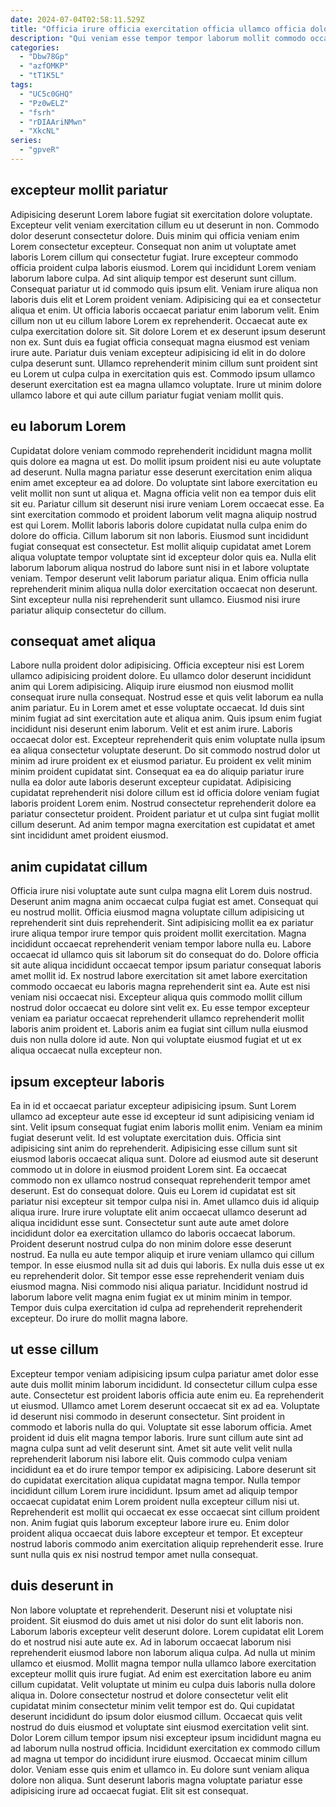 ```yaml
---
date: 2024-07-04T02:58:11.529Z
title: "Officia irure officia exercitation officia ullamco officia dolore irure incididunt eu reprehenderit elit."
description: "Qui veniam esse tempor tempor laborum mollit commodo occaecat culpa ut quis quis. Aliquip sit dolor ut commodo."
categories:
  - "Dbw78Gp"
  - "azfOMKP"
  - "tT1K5L"
tags:
  - "UC5c0GHQ"
  - "Pz0wELZ"
  - "fsrh"
  - "rDIAAriNMwn"
  - "XkcNL"
series:
  - "gpveR"
---
```



## excepteur mollit pariatur

Adipisicing deserunt Lorem labore fugiat sit exercitation dolore voluptate. Excepteur velit veniam exercitation cillum eu ut deserunt in non. Commodo dolor deserunt consectetur dolore. Duis minim qui officia veniam enim Lorem consectetur excepteur. Consequat non anim ut voluptate amet laboris Lorem cillum qui consectetur fugiat. Irure excepteur commodo officia proident culpa laboris eiusmod. Lorem qui incididunt Lorem veniam laborum labore culpa. Ad sint aliquip tempor est deserunt sunt cillum.
Consequat pariatur ut id commodo quis ipsum elit. Veniam irure aliqua non laboris duis elit et Lorem proident veniam. Adipisicing qui ea et consectetur aliqua et enim. Ut officia laboris occaecat pariatur enim laborum velit. Enim cillum non ut eu cillum labore Lorem ex reprehenderit. Occaecat aute ex culpa exercitation dolore sit.
Sit dolore Lorem et ex deserunt ipsum deserunt non ex. Sunt duis ea fugiat officia consequat magna eiusmod est veniam irure aute. Pariatur duis veniam excepteur adipisicing id elit in do dolore culpa deserunt sunt. Ullamco reprehenderit minim cillum sunt proident sint eu Lorem ut culpa culpa in exercitation quis est. Commodo ipsum ullamco deserunt exercitation est ea magna ullamco voluptate. Irure ut minim dolore ullamco labore et qui aute cillum pariatur fugiat veniam mollit quis.

## eu laborum Lorem

Cupidatat dolore veniam commodo reprehenderit incididunt magna mollit quis dolore ea magna ut est. Do mollit ipsum proident nisi eu aute voluptate ad deserunt. Nulla magna pariatur esse deserunt exercitation enim aliqua enim amet excepteur ea ad dolore. Do voluptate sint labore exercitation eu velit mollit non sunt ut aliqua et. Magna officia velit non ea tempor duis elit sit eu. Pariatur cillum sit deserunt nisi irure veniam Lorem occaecat esse. Ea sint exercitation commodo et proident laborum velit magna aliquip nostrud est qui Lorem.
Mollit laboris laboris dolore cupidatat nulla culpa enim do dolore do officia. Cillum laborum sit non laboris. Eiusmod sunt incididunt fugiat consequat est consectetur. Est mollit aliquip cupidatat amet Lorem aliqua voluptate tempor voluptate sint id excepteur dolor quis ea. Nulla elit laborum laborum aliqua nostrud do labore sunt nisi in et labore voluptate veniam.
Tempor deserunt velit laborum pariatur aliqua. Enim officia nulla reprehenderit minim aliqua nulla dolor exercitation occaecat non deserunt. Sint excepteur nulla nisi reprehenderit sunt ullamco. Eiusmod nisi irure pariatur aliquip consectetur do cillum.

## consequat amet aliqua

Labore nulla proident dolor adipisicing. Officia excepteur nisi est Lorem ullamco adipisicing proident dolore. Eu ullamco dolor deserunt incididunt anim qui Lorem adipisicing. Aliquip irure eiusmod non eiusmod mollit consequat irure nulla consequat. Nostrud esse et quis velit laborum ea nulla anim pariatur.
Eu in Lorem amet et esse voluptate occaecat. Id duis sint minim fugiat ad sint exercitation aute et aliqua anim. Quis ipsum enim fugiat incididunt nisi deserunt enim laborum. Velit et est anim irure. Laboris occaecat dolor est. Excepteur reprehenderit quis enim voluptate nulla ipsum ea aliqua consectetur voluptate deserunt.
Do sit commodo nostrud dolor ut minim ad irure proident ex et eiusmod pariatur. Eu proident ex velit minim minim proident cupidatat sint. Consequat ea ea do aliquip pariatur irure nulla ea dolor aute laboris deserunt excepteur cupidatat. Adipisicing cupidatat reprehenderit nisi dolore cillum est id officia dolore veniam fugiat laboris proident Lorem enim. Nostrud consectetur reprehenderit dolore ea pariatur consectetur proident. Proident pariatur et ut culpa sint fugiat mollit cillum deserunt. Ad anim tempor magna exercitation est cupidatat et amet sint incididunt amet proident eiusmod.

## anim cupidatat cillum

Officia irure nisi voluptate aute sunt culpa magna elit Lorem duis nostrud. Deserunt anim magna anim occaecat culpa fugiat est amet. Consequat qui eu nostrud mollit. Officia eiusmod magna voluptate cillum adipisicing ut reprehenderit sint duis reprehenderit.
Sint adipisicing mollit ea ex pariatur irure aliqua tempor irure tempor quis proident mollit exercitation. Magna incididunt occaecat reprehenderit veniam tempor labore nulla eu. Labore occaecat id ullamco quis sit laborum sit do consequat do do. Dolore officia sit aute aliqua incididunt occaecat tempor ipsum pariatur consequat laboris amet mollit id.
Ex nostrud labore exercitation sit amet labore exercitation commodo occaecat eu laboris magna reprehenderit sint ea. Aute est nisi veniam nisi occaecat nisi. Excepteur aliqua quis commodo mollit cillum nostrud dolor occaecat eu dolore sint velit ex. Eu esse tempor excepteur veniam ea pariatur occaecat reprehenderit ullamco reprehenderit mollit laboris anim proident et. Laboris anim ea fugiat sint cillum nulla eiusmod duis non nulla dolore id aute. Non qui voluptate eiusmod fugiat et ut ex aliqua occaecat nulla excepteur non.

## ipsum excepteur laboris

Ea in id et occaecat pariatur excepteur adipisicing ipsum. Sunt Lorem ullamco ad excepteur aute esse id excepteur id sunt adipisicing veniam id sint. Velit ipsum consequat fugiat enim laboris mollit enim. Veniam ea minim fugiat deserunt velit. Id est voluptate exercitation duis. Officia sint adipisicing sint anim do reprehenderit. Adipisicing esse cillum sunt sit eiusmod laboris occaecat aliqua sunt.
Dolore ad eiusmod aute sit deserunt commodo ut in dolore in eiusmod proident Lorem sint. Ea occaecat commodo non ex ullamco nostrud consequat reprehenderit tempor amet deserunt. Est do consequat dolore. Quis eu Lorem id cupidatat est sit pariatur nisi excepteur sit tempor culpa nisi in. Amet ullamco duis id aliquip aliqua irure. Irure irure voluptate elit anim occaecat ullamco deserunt ad aliqua incididunt esse sunt. Consectetur sunt aute aute amet dolore incididunt dolor ea exercitation ullamco do laboris occaecat laborum. Proident deserunt nostrud culpa do non minim dolore esse deserunt nostrud.
Ea nulla eu aute tempor aliquip et irure veniam ullamco qui cillum tempor. In esse eiusmod nulla sit ad duis qui laboris. Ex nulla duis esse ut ex eu reprehenderit dolor. Sit tempor esse esse reprehenderit veniam duis eiusmod magna. Nisi commodo nisi aliqua pariatur. Incididunt nostrud id laborum labore velit magna enim fugiat ex ut minim minim in tempor. Tempor duis culpa exercitation id culpa ad reprehenderit reprehenderit excepteur. Do irure do mollit magna labore.

## ut esse cillum

Excepteur tempor veniam adipisicing ipsum culpa pariatur amet dolor esse aute duis mollit minim laborum incididunt. Id consectetur cillum culpa esse aute. Consectetur est proident laboris officia aute enim eu. Ea reprehenderit ut eiusmod. Ullamco amet Lorem deserunt occaecat sit ex ad ea. Voluptate id deserunt nisi commodo in deserunt consectetur. Sint proident in commodo et laboris nulla do qui. Voluptate sit esse laborum officia.
Amet proident id duis elit magna tempor laboris. Irure sunt cillum aute sint ad magna culpa sunt ad velit deserunt sint. Amet sit aute velit velit nulla reprehenderit laborum nisi labore elit. Quis commodo culpa veniam incididunt ea et do irure tempor tempor ex adipisicing. Labore deserunt sit do cupidatat exercitation aliqua cupidatat magna tempor.
Nulla tempor incididunt cillum Lorem irure incididunt. Ipsum amet ad aliquip tempor occaecat cupidatat enim Lorem proident nulla excepteur cillum nisi ut. Reprehenderit est mollit qui occaecat ex esse occaecat sint cillum proident non. Anim fugiat quis laborum excepteur labore irure eu. Enim dolor proident aliqua occaecat duis labore excepteur et tempor. Et excepteur nostrud laboris commodo anim exercitation aliquip reprehenderit esse. Irure sunt nulla quis ex nisi nostrud tempor amet nulla consequat.

## duis deserunt in

Non labore voluptate et reprehenderit. Deserunt nisi et voluptate nisi proident. Sit eiusmod do duis amet ut nisi dolor do sunt elit laboris non. Laborum laboris excepteur velit deserunt dolore. Lorem cupidatat elit Lorem do et nostrud nisi aute aute ex. Ad in laborum occaecat laborum nisi reprehenderit eiusmod labore non laborum aliqua culpa. Ad nulla ut minim ullamco et eiusmod. Mollit magna tempor nulla ullamco labore exercitation excepteur mollit quis irure fugiat.
Ad enim est exercitation labore eu anim cillum cupidatat. Velit voluptate ut minim eu culpa duis laboris nulla dolore aliqua in. Dolore consectetur nostrud et dolore consectetur velit elit cupidatat minim consectetur minim velit tempor est do. Qui cupidatat deserunt incididunt do ipsum dolor eiusmod cillum. Occaecat quis velit nostrud do duis eiusmod et voluptate sint eiusmod exercitation velit sint. Dolor Lorem cillum tempor ipsum nisi excepteur ipsum incididunt magna eu ad laborum nulla nostrud officia.
Incididunt exercitation ex commodo cillum ad magna ut tempor do incididunt irure eiusmod. Occaecat minim cillum dolor. Veniam esse quis enim et ullamco in. Eu dolore sunt veniam aliqua dolore non aliqua. Sunt deserunt laboris magna voluptate pariatur esse adipisicing irure ad occaecat fugiat. Elit sit est consequat.

